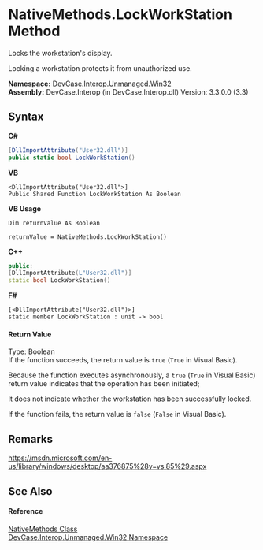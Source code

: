# NativeMethods.LockWorkStation Method 
 

Locks the workstation's display. 

 Locking a workstation protects it from unauthorized use.

**Namespace:**&nbsp;<a href="N_DevCase_Interop_Unmanaged_Win32">DevCase.Interop.Unmanaged.Win32</a><br />**Assembly:**&nbsp;DevCase.Interop (in DevCase.Interop.dll) Version: 3.3.0.0 (3.3)

## Syntax

**C#**<br />
``` C#
[DllImportAttribute("User32.dll")]
public static bool LockWorkStation()
```

**VB**<br />
``` VB
<DllImportAttribute("User32.dll">]
Public Shared Function LockWorkStation As Boolean
```

**VB Usage**<br />
``` VB Usage
Dim returnValue As Boolean

returnValue = NativeMethods.LockWorkStation()
```

**C++**<br />
``` C++
public:
[DllImportAttribute(L"User32.dll")]
static bool LockWorkStation()
```

**F#**<br />
``` F#
[<DllImportAttribute("User32.dll")>]
static member LockWorkStation : unit -> bool 

```


#### Return Value
Type: Boolean<br />If the function succeeds, the return value is `true` (`True` in Visual Basic). 

 Because the function executes asynchronously, a `true` (`True` in Visual Basic) return value indicates that the operation has been initiated; 

 It does not indicate whether the workstation has been successfully locked. 



 If the function fails, the return value is `false` (`False` in Visual Basic).

## Remarks
<a href="https://msdn.microsoft.com/en-us/library/windows/desktop/aa376875%28v=vs.85%29.aspx" target="_blank">https://msdn.microsoft.com/en-us/library/windows/desktop/aa376875%28v=vs.85%29.aspx</a>

## See Also


#### Reference
<a href="T_DevCase_Interop_Unmanaged_Win32_NativeMethods">NativeMethods Class</a><br /><a href="N_DevCase_Interop_Unmanaged_Win32">DevCase.Interop.Unmanaged.Win32 Namespace</a><br />